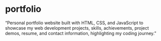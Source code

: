 # portfolio
“Personal portfolio website built with HTML, CSS, and JavaScript to showcase my web development projects, skills, achievements, project demos, resume, and contact information, highlighting my coding journey.”
